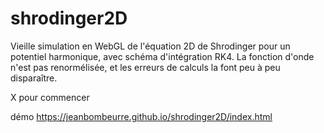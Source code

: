 # shrodinger2D

Vieille simulation en WebGL de l'équation 2D de Shrodinger pour un potentiel harmonique, avec schéma d'intégration RK4. La fonction d'onde n'est pas renormélisée, et les erreurs de calculs la font peu à peu disparaître. 

X pour commencer

démo https://jeanbombeurre.github.io/shrodinger2D/index.html
